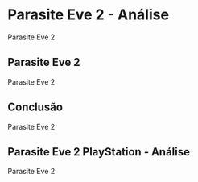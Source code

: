 ---
---

# Parasite Eve 2 - Análise

Parasite Eve 2

## Parasite Eve 2

Parasite Eve 2

## Conclusão

Parasite Eve 2

## Parasite Eve 2 PlayStation - Análise

Parasite Eve 2
